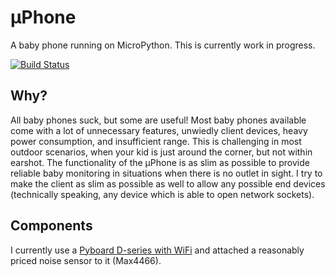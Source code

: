 # &#181;Phone
A baby phone running on MicroPython. This is currently work in
progress.

[![Build Status](https://travis-ci.org/windisch/uPhone.svg?branch=master)](https://travis-ci.org/windisch/uPhone)


## Why?
All baby phones suck, but some are useful! Most baby phones available
come with a lot of unnecessary features, unwiedly client devices,
heavy power consumption, and insufficient range. This is challenging
in most outdoor scenarios, when your kid is just around the corner,
but not within earshot. The functionality of the &#181;Phone is as
slim as possible to provide reliable baby monitoring in situations
when there is no outlet in sight. I try to make the client as slim as
possible as well to allow any possible end devices (technically
speaking, any device which is able to open network sockets).


## Components
I currently use a [Pyboard D-series with
WiFi](https://store.micropython.org/product/PYBD-SF2-W4F2) and
attached a reasonably priced noise sensor to it (Max4466).
